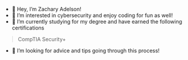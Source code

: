 - 👋 Hey, I’m Zachary Adelson!
- 👀 I’m interested in cybersecurity and enjoy coding for fun as well!
- 🌱 I’m currently studying for my degree and have earned the following certifications
 > CompTIA Security+
- 💞️ I’m looking for advice and tips going through this process!
